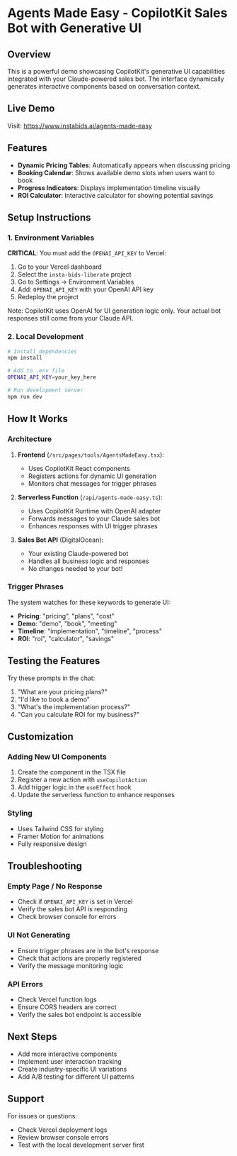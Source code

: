 # Agents Made Easy - CopilotKit Sales Bot with Generative UI

## Overview
This is a powerful demo showcasing CopilotKit's generative UI capabilities integrated with your Claude-powered sales bot. The interface dynamically generates interactive components based on conversation context.

## Live Demo
Visit: https://www.instabids.ai/agents-made-easy

## Features
- **Dynamic Pricing Tables**: Automatically appears when discussing pricing
- **Booking Calendar**: Shows available demo slots when users want to book
- **Progress Indicators**: Displays implementation timeline visually
- **ROI Calculator**: Interactive calculator for showing potential savings

## Setup Instructions

### 1. Environment Variables
**CRITICAL**: You must add the `OPENAI_API_KEY` to Vercel:

1. Go to your Vercel dashboard
2. Select the `insta-bids-liberate` project
3. Go to Settings → Environment Variables
4. Add: `OPENAI_API_KEY` with your OpenAI API key
5. Redeploy the project

Note: CopilotKit uses OpenAI for UI generation logic only. Your actual bot responses still come from your Claude API.

### 2. Local Development
```bash
# Install dependencies
npm install

# Add to .env file
OPENAI_API_KEY=your_key_here

# Run development server
npm run dev
```

## How It Works

### Architecture
1. **Frontend** (`/src/pages/tools/AgentsMadeEasy.tsx`):
   - Uses CopilotKit React components
   - Registers actions for dynamic UI generation
   - Monitors chat messages for trigger phrases

2. **Serverless Function** (`/api/agents-made-easy.ts`):
   - Uses CopilotKit Runtime with OpenAI adapter
   - Forwards messages to your Claude sales bot
   - Enhances responses with UI trigger phrases

3. **Sales Bot API** (DigitalOcean):
   - Your existing Claude-powered bot
   - Handles all business logic and responses
   - No changes needed to your bot!

### Trigger Phrases
The system watches for these keywords to generate UI:
- **Pricing**: "pricing", "plans", "cost"
- **Demo**: "demo", "book", "meeting"
- **Timeline**: "implementation", "timeline", "process"
- **ROI**: "roi", "calculator", "savings"

## Testing the Features
Try these prompts in the chat:
1. "What are your pricing plans?"
2. "I'd like to book a demo"
3. "What's the implementation process?"
4. "Can you calculate ROI for my business?"

## Customization

### Adding New UI Components
1. Create the component in the TSX file
2. Register a new action with `useCopilotAction`
3. Add trigger logic in the `useEffect` hook
4. Update the serverless function to enhance responses

### Styling
- Uses Tailwind CSS for styling
- Framer Motion for animations
- Fully responsive design

## Troubleshooting

### Empty Page / No Response
- Check if `OPENAI_API_KEY` is set in Vercel
- Verify the sales bot API is responding
- Check browser console for errors

### UI Not Generating
- Ensure trigger phrases are in the bot's response
- Check that actions are properly registered
- Verify the message monitoring logic

### API Errors
- Check Vercel function logs
- Ensure CORS headers are correct
- Verify the sales bot endpoint is accessible

## Next Steps
- Add more interactive components
- Implement user interaction tracking
- Create industry-specific UI variations
- Add A/B testing for different UI patterns

## Support
For issues or questions:
- Check Vercel deployment logs
- Review browser console errors
- Test with the local development server first
